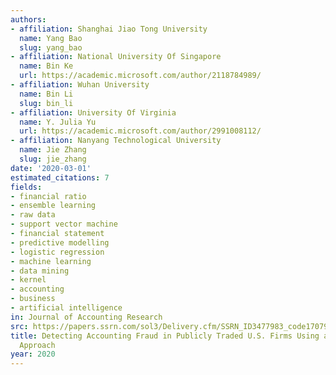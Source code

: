 ```yaml
---
authors:
- affiliation: Shanghai Jiao Tong University
  name: Yang Bao
  slug: yang_bao
- affiliation: National University Of Singapore
  name: Bin Ke
  url: https://academic.microsoft.com/author/2118784989/
- affiliation: Wuhan University
  name: Bin Li
  slug: bin_li
- affiliation: University Of Virginia
  name: Y. Julia Yu
  url: https://academic.microsoft.com/author/2991008112/
- affiliation: Nanyang Technological University
  name: Jie Zhang
  slug: jie_zhang
date: '2020-03-01'
estimated_citations: 7
fields:
- financial ratio
- ensemble learning
- raw data
- support vector machine
- financial statement
- predictive modelling
- logistic regression
- machine learning
- data mining
- kernel
- accounting
- business
- artificial intelligence
in: Journal of Accounting Research
src: https://papers.ssrn.com/sol3/Delivery.cfm/SSRN_ID3477983_code1707942.pdf?abstractid=2670703&mirid=1
title: Detecting Accounting Fraud in Publicly Traded U.S. Firms Using a Machine Learning
  Approach
year: 2020
---
```

